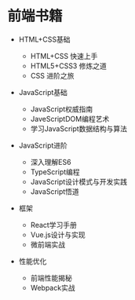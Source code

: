  # 前端书籍

- HTML+CSS基础
    - HTML+CSS 快速上手
    - HTML5+CSS3 修炼之道
    - CSS 进阶之旅

- JavaScript基础
    - JavaScript权威指南
    - JaveScriptDOM编程艺术
    - 学习JavaScript数据结构与算法

- JavaScript进阶
    - 深入理解ES6
    - TypeScript编程
    - JavaScript设计模式与开发实践
    - JavaScript悟道

- 框架
    - React学习手册
    - Vue.js设计与实现
    - 微前端实战

- 性能优化
    - 前端性能揭秘
    - Webpack实战

